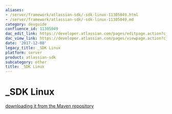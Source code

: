 ```yaml
---
aliases:
- /server/framework/atlassian-sdk/-sdk-linux-11305049.html
- /server/framework/atlassian-sdk/-sdk-linux-11305049.md
category: devguide
confluence_id: 11305049
dac_edit_link: https://developer.atlassian.com/pages/editpage.action?cjm=wozere&pageId=11305049
dac_view_link: https://developer.atlassian.com/pages/viewpage.action?cjm=wozere&pageId=11305049
date: '2017-12-08'
legacy_title: _SDK Linux
platform: server
product: atlassian-sdk
subcategory: other
title: _SDK Linux
---
```

# \_SDK Linux

<a href="https://my.atlassian.com/login?destination=https://maven.atlassian.com/public/com/atlassian/amps/atlassian-plugin-sdk/3.11/atlassian-plugin-sdk-3.11.tar.gz&amp;" class="external-link">downloading it from the Maven repository</a>




































































































































































